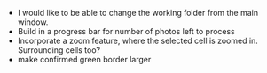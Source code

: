 - I would like to be able to change the working folder from the main window. 
- Build in a progress bar for number of photos left to process
- Incorporate a zoom feature, where the selected cell is zoomed in. Surrounding cells too?
- make confirmed green border larger